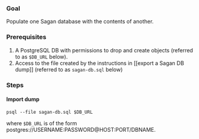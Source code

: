 ### Goal

Populate one Sagan database with the contents of another.

### Prerequisites

1. A PostgreSQL DB with permissions to drop and create objects (referred to as `$DB_URL` below).
1. Access to the file created by the instructions in [[export a Sagan DB dump]] (referred to as `sagan-db.sql` below)

### Steps

#### Import dump

    psql --file sagan-db.sql $DB_URL

where `$DB_URL` is of the form postgres://USERNAME:PASSWORD@HOST:PORT/DBNAME.

